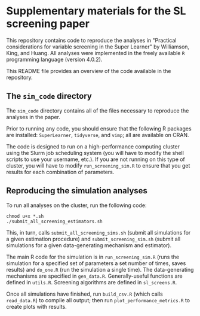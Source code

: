 # Supplementary materials for the SL screening paper

This repository contains code to reproduce the analyses in "Practical considerations for variable screening in the Super Learner" by Williamson, King, and Huang. All analyses were implemented in the freely available `R` programming language (version 4.0.2). 

This README file provides an overview of the code available in the repository.

## The `sim_code` directory

The `sim_code` directory contains all of the files necessary to reproduce the analyses in the paper.

Prior to running any code, you should ensure that the following R packages are installed: `SuperLearner`, `tidyverse`, and `vimp`; all are available on CRAN.

The code is designed to run on a high-performance computing cluster using the Slurm job scheduling system (you will have to modify the shell scripts to use your username, etc.). If you are not running on this type of cluster, you will have to modify `run_screening_sim.R` to ensure that you get results for each combination of parameters.

## Reproducing the simulation analyses

To run all analyses on the cluster, run the following code:
```
chmod u+x *.sh
./submit_all_screening_estimators.sh
```

This, in turn, calls `submit_all_screening_sims.sh` (submit all simulations for a given estimation procedure) and `submit_screening_sim.sh` (submit all simulations for a given data-generating mechanism and estimator).

The main R code for the simulation is in `run_screening_sim.R` (runs the simulation for a specified set of parameters a set number of times, saves results) and `do_one.R` (run the simulation a single time). The data-generating mechanisms are specified in `gen_data.R`. Generally-useful functions are defined in `utils.R`. Screening algorithms are defined in `sl_screens.R`.

Once all simulations have finished, run `build_csv.R` (which calls `read_data.R`) to compile all output; then run `plot_performance_metrics.R` to create plots with results.